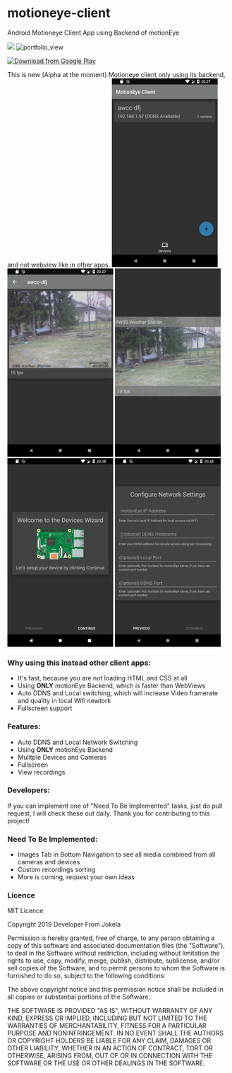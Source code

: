 # motioneye-client

Android Motioneye Client App using Backend of motionEye


<img src="http://img.shields.io/liberapay/receives/developerfromjokela.svg?logo=liberapay">

<img width="100" alt="portfolio_view" src="https://raw.githubusercontent.com/developerfromjokela/motioneye-client/master/app/src/main/ic_launcher-web.png">

[<img src="https://play.google.com/intl/en_us/badges/images/generic/en_badge_web_generic.png" 
      alt="Download from Google Play" 
      height="80">](https://play.google.com/store/apps/details?id=com.developerfromjokela.motioneyeclient)



This is new (Alpha at the moment) Motioneye client only using its backend, and not webview like in other apps.
<img width="240" alt="portfolio_view" src="/images/img1.png">
<img width="240" alt="portfolio_view" src="/images/img2.png">
<img width="240" alt="portfolio_view" src="/images/img3.png">
<img width="240" alt="portfolio_view" src="/images/img4.png">
<img width="240" alt="portfolio_view" src="/images/img5.png">
###  **Why using this instead other client apps:**


- It's fast, because you are not loading HTML and CSS at all
- Using **ONLY** motionEye Backend, which is faster than WebViews
- Auto DDNS and Local switching, which will increase Video framerate and quality in local Wifi newtork
- Fullscreen support


###  **Features:**

- Auto DDNS and Local Network Switching
- Using **ONLY** motionEye Backend
- Mulitple Devices and Cameras
- Fullscreen
- View recordings



###  **Developers:**

If you can implement one of "Need To Be Implemented" tasks, just do pull request, I will check these out daily.
Thank you for contributing to this project!


###  **Need To Be Implemented:**

- Images Tab in Bottom Navigation to see all media combined from all cameras and devices
- Custom recordings sorting
- More is coming, request your own ideas


### Licence

MIT Licence

Copyright 2019 Developer From Jokela

Permission is hereby granted, free of charge, to any person obtaining a copy of this software and associated documentation files (the "Software"), to deal in the Software without restriction, including without limitation the rights to use, copy, modify, merge, publish, distribute, sublicense, and/or sell copies of the Software, and to permit persons to whom the Software is furnished to do so, subject to the following conditions:

The above copyright notice and this permission notice shall be included in all copies or substantial portions of the Software.

THE SOFTWARE IS PROVIDED "AS IS", WITHOUT WARRANTY OF ANY KIND, EXPRESS OR IMPLIED, INCLUDING BUT NOT LIMITED TO THE WARRANTIES OF MERCHANTABILITY, FITNESS FOR A PARTICULAR PURPOSE AND NONINFRINGEMENT. IN NO EVENT SHALL THE AUTHORS OR COPYRIGHT HOLDERS BE LIABLE FOR ANY CLAIM, DAMAGES OR OTHER LIABILITY, WHETHER IN AN ACTION OF CONTRACT, TORT OR OTHERWISE, ARISING FROM, OUT OF OR IN CONNECTION WITH THE SOFTWARE OR THE USE OR OTHER DEALINGS IN THE SOFTWARE.

